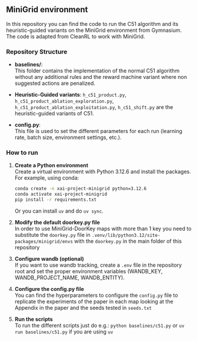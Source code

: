 ## MiniGrid environment

In this repository you can find the code to run the C51 algorithm and its heuristic-guided variants on the MiniGrid environment from Gymnasium. The code is adapted from CleanRL to work with MiniGrid.

### Repository Structure

- **baselines/**:  
  This folder contains the implementation of the normal C51 algorithm without any additional rules and the reward machine variant where non suggested actions are penalized.

- **Heuristic-Guided variants**:
  `h_c51_product.py`, `h_c51_product_ablation_exploration.py`, `h_c51_product_ablation_exploitation.py`, `h_c51_shift.py` are the heuristic-guided variants of C51.

- **config.py**:  
  This file is used to set the different parameters for each run (learning rate, batch size, environment settings, etc.).

### How to run

1. **Create a Python environment**  
   Create a virtual environment with Python 3.12.6 and install the packages. For example, using conda:
   ```bash
   conda create -n xai-project-minigrid python=3.12.6
   conda activate xai-project-minigrid
   pip install -r requirements.txt
   ```
   Or you can install `uv` and do `uv sync`.

2. **Modify the default doorkey.py file** \
   In order to use MiniGrid-DoorKey maps with more than 1 key you need to substitute the `doorkey.py` file in `.venv/lib/python3.12/site-packages/minigrid/envs` with the `doorkey.py` in the main folder of this repository

3. **Configure wandb (optional)** \
   If you want to use wandb tracking, create a `.env` file in the repository root and set the proper environment variables (WANDB_KEY, WANDB_PROJECT_NAME, WANDB_ENTITY).

4. **Configure the config.py file** \
   You can find the hyperparameters to configure the `config.py` file to replicate the experiments of the paper in each map looking at the Appendix in the paper and the seeds tested in `seeds.txt`

5. **Run the scripts** \
   To run the different scripts just do e.g.: ```python baselines/c51.py``` or ```uv run baselines/c51.py``` if you are using `uv` 
